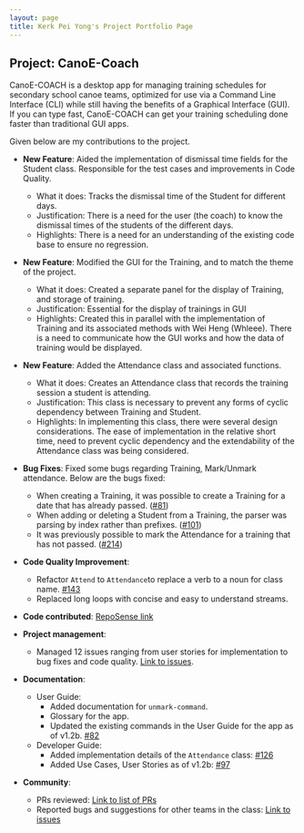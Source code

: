 ```yaml
---
layout: page
title: Kerk Pei Yong's Project Portfolio Page
---
```


## Project: CanoE-Coach

CanoE-COACH is a desktop app for managing training schedules for secondary school canoe teams, optimized for use via a Command Line Interface (CLI) while still having the benefits of a Graphical Interface (GUI).
If you can type fast, CanoE-COACH can get your training scheduling done faster than traditional GUI apps.

Given below are my contributions to the project.

* **New Feature**: Aided the implementation of dismissal time fields for the Student class.
Responsible for the test cases and improvements in Code Quality.
  * What it does: Tracks the dismissal time of the Student for different days.
  * Justification: There is a need for the user (the coach) to know the dismissal times of the students of the different days.
  * Highlights: There is a need for an understanding of the existing code base to ensure no regression.

* **New Feature**: Modified the GUI for the Training, and to match the theme of the project.
  * What it does: Created a separate panel for the display of Training, and storage of training.
  * Justification: Essential for the display of trainings in GUI
  * Highlights: Created this in parallel with the implementation of Training and its associated methods with Wei Heng (Whleee).
  There is a need to communicate how the GUI works and how the data of training would be displayed.

* **New Feature**: Added the Attendance class and associated functions.
  * What it does: Creates an Attendance class that records the training session a student is attending.
  * Justification: This class is necessary to prevent any forms of cyclic dependency between Training and Student.
  * Highlights: In implementing this class, there were several design considerations. The ease of implementation in the relative short time,
  need to prevent cyclic dependency and the extendability of the Attendance class was being considered.

* **Bug Fixes**: Fixed some bugs regarding Training, Mark/Unmark attendance. Below are the bugs fixed:
  * When creating a Training, it was possible to create a Training for a date that has already passed. ([#81](https://github.com/AY2021S1-CS2103-F10-1/tp/pull/81))
  * When adding or deleting a Student from a Training, the parser was parsing by index rather than prefixes. ([#101](https://github.com/AY2021S1-CS2103-F10-1/tp/pull/101))
  * It was previously possible to mark the Attendance for a training that has not passed. ([#214](https://github.com/AY2021S1-CS2103-F10-1/tp/pull/214))

* **Code Quality Improvement**:
  * Refactor `Attend` to `Attendance`to replace a verb to a noun for class name. [#143](https://github.com/AY2021S1-CS2103-F10-1/tp/pull/143)
  * Replaced long loops with concise and easy to understand streams.

* **Code contributed**: [RepoSense link](https://nus-cs2103-ay2021s1.github.io/tp-dashboard/#breakdown=true&search=kerkpy&sort=groupTitle&sortWithin=title&since=2020-08-14&timeframe=commit&mergegroup=&groupSelect=groupByRepos&checkedFileTypes=docs~functional-code~test-code~other)

* **Project management**:
  * Managed 12 issues ranging from user stories for implementation to bug fixes and code quality. [Link to issues](https://github.com/AY2021S1-CS2103-F10-1/tp/issues?q=is%3Aissue+is%3Aclosed+assignee%3Asudogene).

* **Documentation**:
  * User Guide:
    * Added documentation for `unmark-command`.
    * Glossary for the app.
    * Updated the existing commands in the User Guide for the app as of v1.2b. [#82](https://github.com/AY2021S1-CS2103-F10-1/tp/pull/82)
  * Developer Guide:
    * Added implementation details of the `Attendance` class: [#126](https://github.com/AY2021S1-CS2103-F10-1/tp/pull/126)
    * Added Use Cases, User Stories as of v1.2b: [#97](https://github.com/AY2021S1-CS2103-F10-1/tp/pull/97)

* **Community**:
  * PRs reviewed: [Link to list of PRs](https://github.com/AY2021S1-CS2103-F10-1/tp/pulls?q=is%3Apr+is%3Aclosed+reviewed-by%3Akerkpy+)
  * Reported bugs and suggestions for other teams in the class: [Link to issues](https://github.com/kerkpy/ped/issues)
